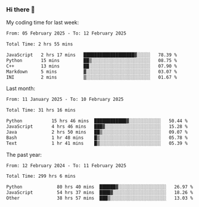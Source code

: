 ### Hi there 👋

My coding time for last week:

<!--START_SECTION:week-->

```txt
From: 05 February 2025 - To: 12 February 2025

Total Time: 2 hrs 55 mins

JavaScript   2 hrs 17 mins   ███████████████████▓░░░░░   78.39 %
Python       15 mins         ██▒░░░░░░░░░░░░░░░░░░░░░░   08.75 %
C++          13 mins         ██░░░░░░░░░░░░░░░░░░░░░░░   07.90 %
Markdown     5 mins          ▓░░░░░░░░░░░░░░░░░░░░░░░░   03.07 %
INI          2 mins          ▒░░░░░░░░░░░░░░░░░░░░░░░░   01.67 %
```

<!--END_SECTION:week-->

Last month:

<!--START_SECTION:month-->

```txt
From: 11 January 2025 - To: 10 February 2025

Total Time: 31 hrs 16 mins

Python           15 hrs 46 mins  ████████████▓░░░░░░░░░░░░   50.44 %
JavaScript       4 hrs 46 mins   ███▓░░░░░░░░░░░░░░░░░░░░░   15.28 %
Java             2 hrs 50 mins   ██▒░░░░░░░░░░░░░░░░░░░░░░   09.07 %
Bash             1 hr 48 mins    █▒░░░░░░░░░░░░░░░░░░░░░░░   05.78 %
Text             1 hr 41 mins    █▒░░░░░░░░░░░░░░░░░░░░░░░   05.39 %
```

<!--END_SECTION:month-->

The past year:

<!--START_SECTION:year-->

```txt
From: 12 February 2024 - To: 11 February 2025

Total Time: 299 hrs 6 mins

Python             80 hrs 40 mins  ██████▓░░░░░░░░░░░░░░░░░░   26.97 %
JavaScript         54 hrs 37 mins  ████▓░░░░░░░░░░░░░░░░░░░░   18.26 %
Other              38 hrs 57 mins  ███▒░░░░░░░░░░░░░░░░░░░░░   13.03 %
```

<!--END_SECTION:year-->
